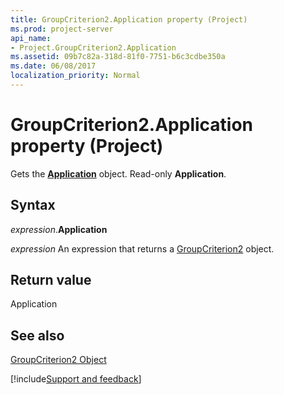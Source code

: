 ```yaml
---
title: GroupCriterion2.Application property (Project)
ms.prod: project-server
api_name:
- Project.GroupCriterion2.Application
ms.assetid: 09b7c82a-318d-81f0-7751-b6c3cdbe350a
ms.date: 06/08/2017
localization_priority: Normal
---
```



# GroupCriterion2.Application property (Project)

Gets the  **[Application](Project.Application.md)** object. Read-only **Application**.


## Syntax

_expression_.**Application**

 _expression_ An expression that returns a [GroupCriterion2](./Project.GroupCriterion2.md) object.


## Return value

Application


## See also


[GroupCriterion2 Object](Project.GroupCriterion2.md)

[!include[Support and feedback](~/includes/feedback-boilerplate.md)]